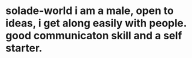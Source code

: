 # solade-world i am a male, open to ideas, i get along easily with people. good communicaton skill and a self starter.
